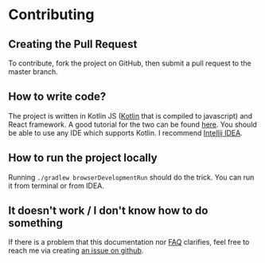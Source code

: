 # Contributing

## Creating the Pull Request
To contribute, fork the project on GitHub, then submit a pull request to the master branch.

## How to write code?
The project is written in Kotlin JS ([Kotlin](https://kotlinlang.org) that is compiled to javascript) and React framework.
A good tutorial for the two can be found [here](https://kotlinlang.org/docs/js-react.html).
You should be able to use any IDE which supports Kotlin. I recommend [Intellij IDEA](https://www.jetbrains.com/idea/download/).

## How to run the project locally
Running `./gradlew browserDevelopmentRun` should do the trick. You can run it from terminal or from IDEA.

## It doesn't work / I don't know how to do something
If there is a problem that this documentation nor [FAQ](./FAQ.md) clarifies, 
feel free to reach me via creating [an issue on github](https://github.com/rybick/pogolitics/issues).